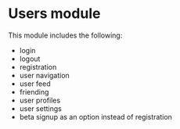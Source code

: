 # Users module

This module includes the following:

*   login
*   logout
*   registration
*   user navigation
*   user feed
*   friending
*   user profiles
*   user settings
*   beta signup as an option instead of registration